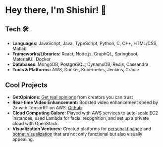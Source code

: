 # Hey there, I'm Shishir! 👋

## Tech 🛠️

- **Languages:** JavaScript, Java, TypeScript, Python, C, C++, HTML/CSS, Matlab
- **Frameworks/Libraries:** React, Node.js, GraphQL, Springboot, MaterialUI, Docker
- **Databases:** MongoDB, PostgreSQL, DynamoDB, Redis, Cassandra
- **Tools & Platforms:** AWS, Docker, Kubernetes, Jenkins, Gradle

## Cool Projects
- **GetOpinions**: [Get real opinions](https://getopinions.vercel.app/) from creators you can trust
- **Real-time Video Enhancement:** Boosted video enhancement speed by 2x with TensorRT on AWS. [Github](https://github.com/nairvishnumail/Sharp-ai-ly/blob/main/README.md)
- **Cloud Computing Galore:** Played with AWS services to auto-scale EC2 instances, used Lambda for facial recognition, and set up a private cloud with OpenStack. 
- **Visualization Ventures:** Created platforms for [personal finance](https://financepersonal.netlify.app/) and [botnet visualization](https://botnet.netlify.app/) that are not only functional but also visually appealing.
